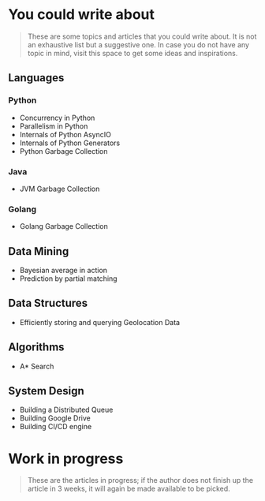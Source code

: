 # You could write about
> These are some topics and articles that you could write about. It is not an exhaustive list but a suggestive one. In case you do not have any topic in mind, visit this space to get some ideas and inspirations.

## Languages

### Python
 - Concurrency in Python
 - Parallelism in Python
 - Internals of Python AsyncIO
 - Internals of Python Generators
 - Python Garbage Collection

### Java
 - JVM Garbage Collection

### Golang
 - Golang Garbage Collection

## Data Mining
 - Bayesian average in action
 - Prediction by partial matching

## Data Structures
 - Efficiently storing and querying Geolocation Data

## Algorithms
 - A\* Search

## System Design
 - Building a Distributed Queue
 - Building Google Drive
 - Building CI/CD engine

# Work in progress
> These are the articles in progress; if the author does not finish up the article in 3 weeks, it will again be made available to be picked.
